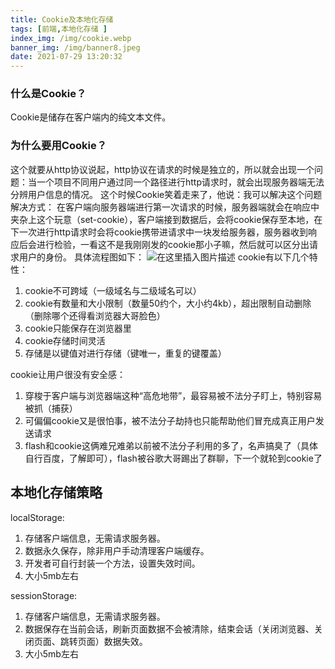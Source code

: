 ```yaml
---
title: Cookie及本地化存储
tags: [前端,本地化存储 ]
index_img: /img/cookie.webp
banner_img: /img/banner8.jpeg
date: 2021-07-29 13:20:32
---
```


### 什么是Cookie？
Cookie是储存在客户端内的纯文本文件。
### 为什么要用Cookie？
这个就要从http协议说起，http协议在请求的时候是独立的，所以就会出现一个问题：当一个项目不同用户通过同一个路径进行http请求时，就会出现服务器端无法分辨用户信息的情况。
这个时候Cookie笑着走来了，他说：我可以解决这个问题
解决方式：
在客户端向服务器端进行第一次请求的时候，服务器端就会在响应中夹杂上这个玩意（set-cookie），客户端接到数据后，会将cookie保存至本地，在下一次进行http请求时会将cookie携带进请求中一块发给服务器，服务器收到响应后会进行检验，一看这不是我刚刚发的cookie那小子嘛，然后就可以区分出请求用户的身份。
具体流程图如下：
![在这里插入图片描述](https://img-blog.csdnimg.cn/a1abd2c2924d405e8a6647da98334b5f.png?x-oss-process=image/watermark,type_ZmFuZ3poZW5naGVpdGk,shadow_10,text_aHR0cHM6Ly9ibG9nLmNzZG4ubmV0L3dlaXhpbl80NDAyMTk3MA==,size_16,color_FFFFFF,t_70)
cookie有以下几个特性：
1. cookie不可跨域（一级域名与二级域名可以）
2. cookie有数量和大小限制（数量50约个，大小约4kb），超出限制自动删除（删除哪个还得看浏览器大哥脸色）
3. cookie只能保存在浏览器里
4. cookie存储时间灵活
5. 存储是以键值对进行存储（键唯一，重复的键覆盖）

cookie让用户很没有安全感：
1. 穿梭于客户端与浏览器端这种“高危地带”，最容易被不法分子盯上，特别容易被抓（捕获）
2. 可偏偏cookie又是很怕事，被不法分子劫持也只能帮助他们冒充成真正用户发送请求
3. flash和cookie这俩难兄难弟以前被不法分子利用的多了，名声搞臭了（具体自行百度，了解即可），flash被谷歌大哥踢出了群聊，下一个就轮到cookie了

## 本地化存储策略
localStorage:
1. 存储客户端信息，无需请求服务器。
2. 数据永久保存，除非用户手动清理客户端缓存。
3. 开发者可自行封装一个方法，设置失效时间。
4. 大小5mb左右

sessionStorage:
1. 存储客户端信息，无需请求服务器。
2. 数据保存在当前会话，刷新页面数据不会被清除，结束会话（关闭浏览器、关闭页面、跳转页面）数据失效。
3. 大小5mb左右 
